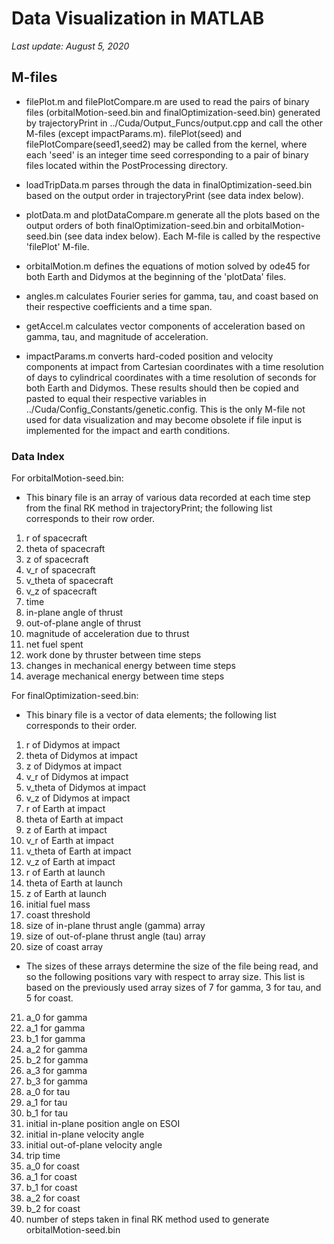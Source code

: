 <h1> Data Visualization in MATLAB </h1>

<i> Last update: August 5, 2020 </i>

<h2> M-files </h2>

- filePlot.m and filePlotCompare.m are used to read the pairs of binary files (orbitalMotion-seed.bin and finalOptimization-seed.bin) generated by trajectoryPrint in ../Cuda/Output_Funcs/output.cpp and call the other M-files (except impactParams.m). filePlot(seed) and filePlotCompare(seed1,seed2) may be called from the kernel, where each 'seed' is an integer time seed corresponding to a pair of binary files located within the PostProcessing directory.

- loadTripData.m parses through the data in finalOptimization-seed.bin based on the output order in trajectoryPrint (see data index below).

- plotData.m and plotDataCompare.m generate all the plots based on the output orders of both finalOptimization-seed.bin and orbitalMotion-seed.bin (see data index below). Each M-file is called by the respective 'filePlot' M-file.

- orbitalMotion.m defines the equations of motion solved by ode45 for both Earth and Didymos at the beginning of the 'plotData' files.

- angles.m calculates Fourier series for gamma, tau, and coast based on their respective coefficients and a time span.

- getAccel.m calculates vector components of acceleration based on gamma, tau, and magnitude of acceleration.

- impactParams.m converts hard-coded position and velocity components at impact from Cartesian coordinates with a time resolution of days to cylindrical coordinates with a time resolution of seconds for both Earth and Didymos. These results should then be copied and pasted to equal their respective variables in ../Cuda/Config_Constants/genetic.config. This is the only M-file not used for data visualization and may become obsolete if file input is implemented for the impact and earth conditions.

<h3> Data Index </h3>

For orbitalMotion-seed.bin:

- This binary file is an array of various data recorded at each time step from the final RK method in trajectoryPrint; the following list corresponds to their row order.

1. r of spacecraft
2. theta of spacecraft
3. z of spacecraft
4. v_r of spacecraft
5. v_theta of spacecraft
6. v_z of spacecraft
7. time
8. in-plane angle of thrust
9. out-of-plane angle of thrust
10. magnitude of acceleration due to thrust
11. net fuel spent
12. work done by thruster between time steps
13. changes in mechanical energy between time steps
14. average mechanical energy between time steps

For finalOptimization-seed.bin:

- This binary file is a vector of data elements; the following list corresponds to their order.
  
1. r of Didymos at impact
2. theta of Didymos at impact
3. z of Didymos at impact
4. v_r of Didymos at impact
5. v_theta of Didymos at impact
6. v_z of Didymos at impact
7. r of Earth at impact
8. theta of Earth at impact
9. z of Earth at impact
10. v_r of Earth at impact
11. v_theta of Earth at impact
12. v_z of Earth at impact
13. r of Earth at launch
14. theta of Earth at launch
15. z of Earth at launch
16. initial fuel mass
17. coast threshold
18. size of in-plane thrust angle (gamma) array
19. size of out-of-plane thrust angle (tau) array
20. size of coast array
    
- The sizes of these arrays determine the size of the file being read, and so the following positions vary with respect to array size. This list is based on the previously used array sizes of 7 for gamma, 3 for tau, and 5 for coast.

21. a_0 for gamma
22. a_1 for gamma
23. b_1 for gamma
24. a_2 for gamma
25. b_2 for gamma
26. a_3 for gamma
27. b_3 for gamma
28. a_0 for tau
29. a_1 for tau
30. b_1 for tau
31. initial in-plane position angle on ESOI
32. initial in-plane velocity angle
33. initial out-of-plane velocity angle
34. trip time
35. a_0 for coast
36. a_1 for coast
37. b_1 for coast
38. a_2 for coast
39. b_2 for coast
40. number of steps taken in final RK method used to generate orbitalMotion-seed.bin